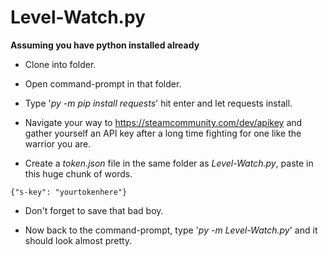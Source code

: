# Level-Watch.py

**Assuming you have python installed already**
* Clone into folder.

* Open command-prompt in that folder.

* Type '*py -m pip install requests*' hit enter and let requests install.

* Navigate your way to https://steamcommunity.com/dev/apikey and gather yourself 
an API key after a long time fighting for one like the warrior you are.

* Create a *token.json* file in the same folder as *Level-Watch.py*,
paste in this huge chunk of words.

`{"s-key": "yourtokenhere"}`
 
* Don't forget to save that bad boy.

* Now back to the command-prompt, type '*py -m Level-Watch.py*' and it should look
almost pretty.
